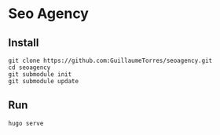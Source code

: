 # Seo Agency

## Install ##

```
git clone https://github.com:GuillaumeTorres/seoagency.git
cd seoagency
git submodule init
git submodule update
 ```
 
## Run ##

```
hugo serve
 ```

